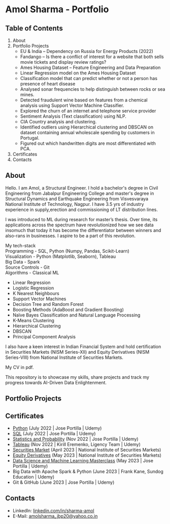 # Amol Sharma - Portfolio

## Table of Contents

1. About
2. Portfolio Projects
   * EU & India – Dependency on Russia for Energy Products (2022)
   * Fandango – Is there a conflict of interest for a website that both sells movie tickets and display review ratings?
   * Ames Housing Dataset – Feature Engineering and Data Preparation
   * Linear Regression model on the Ames Housing Dataset
   * Classification model that can predict whether or not a person has presence of heart disease
   * Analysed sonar frequencies to help distinguish between rocks or sea mines.
   * Detected fraudulent wine based on features from a chemical analysis using Support Vector Machine Classifier.
   * Explored the churn of an internet and telephone service provider
   * Sentiment Analysis (Text classification) using NLP.
   * CIA Country analysis and clustering.
   * Identified outliers using Hierarchical clustering and DBSCAN on dataset containing annual wholescale spending by customers in Portugal.
   * Figured out which handwritten digits are most differentiated with PCA.
3. Certificates
4. Contacts
   
## About 

Hello. I am Amol, a Structural Engineer. I hold a bachelor's degree in Civil Engineering from Jabalpur Engineering College and master's degree in Structural Dynamics and Earthquake Engineering from Visvesvaraya National Institute of Technology, Nagpur. I have 3.5 yrs of industry experience in supply,erection and commissioning of LT distribution lines.

I was introduced to ML during research for master’s thesis. Over time, its applications across the spectrum have revolutionized how we see data insomuch that today it has become the differentiator between winners and also-rans in businesses. I aspire to be a part of this revolution. 

My tech-stack<br /> 
Programming - SQL, Python (Numpy, Pandas, Scikit-Learn)<br />
Visualization - Python (Matplotlib, Seaborn), Tableau<br />
Big Data - Spark<br />
Source Controls - Git<br />
Algorithms - Classical ML
* Linear Regression
* Logistic Regression
* K Nearest Neighbours
* Support Vector Machines
* Decision Tree and Random Forest
* Boosting Methods (AdaBoost and Gradient Boosting)
* Naïve Bayes Classification and Natural Language Processing
* K-Means Clustering
* Hierarchical Clustering
* DBSCAN
* Principal Component Analysis

I also have a keen interest in Indian Financial System and hold certification in Securities Markets (NISM Series-XII) and Equity Derivatives (NISM Series-VIII) from National Institute of Securities Markets.

My CV in pdf.

This repository is to showcase my skills, share projects and track my progress towards AI-Driven Data Enlightenment.

## Portfolio Projects

## Certificates
   * [Python](https://github.com/Sharma-Amol/Degrees_and_Certificates/blob/2269c69fccaf1357078abb3d2372c7350f338de0/2022%20Complete%20Python%20Bootcamp%20Python.pdf) (July 2022 | Jose Portilla | Udemy)
   * [SQL](https://github.com/Sharma-Amol/Degrees_and_Certificates/blob/efdd70539e0f3f7d69dd61a6ae06ce2465cd6ad0/The%20Complete%20SQL%20Bootcamp%202022.pdf) (July 2022 | Jose Portilla | Udemy)
   * [Statistics and Probability](https://github.com/Sharma-Amol/Degrees_and_Certificates/blob/efdd70539e0f3f7d69dd61a6ae06ce2465cd6ad0/Probability%20and%20Statistics%20for%20Business%20and%20Data%20Science.pdf) (Nov 2022 | Jose Portilla | Udemy)
   * [Tableau](https://github.com/Sharma-Amol/Degrees_and_Certificates/blob/efdd70539e0f3f7d69dd61a6ae06ce2465cd6ad0/Tableau%20Training%20for%20Data%20Science.pdf) (Nov 2022 | Kirill Eremenko, Ligency Team | Udemy)
   * [Securities Market](https://github.com/Sharma-Amol/Degrees_and_Certificates/blob/efdd70539e0f3f7d69dd61a6ae06ce2465cd6ad0/Securities%20Market.pdf) (April 2023 | National Institute of Securities Markets)
   * [Equity Derivatives](https://github.com/Sharma-Amol/Degrees_and_Certificates/blob/efdd70539e0f3f7d69dd61a6ae06ce2465cd6ad0/Equity%20Derivatives.pdf) (May 2023 | National Institute of Securities Markets)
   * [Data Science and Machine Learning Masterclass](https://github.com/Sharma-Amol/Degrees_and_Certificates/blob/efdd70539e0f3f7d69dd61a6ae06ce2465cd6ad0/Python%20for%20Machine%20Learning%20%26%20Data%20Science%20Masterclass.pdf) (May 2023 | Jose Portilla | Udemy)
   * Big Data with Apache Spark & Python (June 2023 | Frank Kane, Sundog Education | Udemy)
   * Git & GitHub (June 2023 | Jose Portilla | Udemy)

## Contacts
   * LinkedIn: [linkedin.com/in/sharma-amol](https://www.linkedin.com/in/sharma-amol/)
   * E-Mail: [amolsharma_jbp20@yahoo.co.in](mailto:amolsharma_jbp20@yahoo.co.in)
